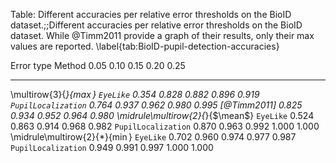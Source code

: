 
Table: Different accuracies per relative error thresholds on the BioID
dataset.;;Different accuracies per relative error thresholds on the BioID
dataset. While @Timm2011 provide a graph of their results, only their $\max$
values are reported. \label{tab:BioID-pupil-detection-accuracies}

Error type                       Method               0.05  0.10  0.15  0.20  0.25
-------------------------------- ------------------- ----- ----- ----- ----- -----
\multirow{3}{*}{$\max$}          `EyeLike`           0.354 0.828 0.882 0.896 0.919
                                 `PupilLocalization` 0.764 0.937 0.962 0.980 0.995
                                 [@Timm2011]         0.825 0.934 0.952 0.964 0.980
\midrule\multirow{2}{*}{$\mean$} `EyeLike`           0.524 0.863 0.914 0.968 0.982
                                 `PupilLocalization` 0.870 0.963 0.992 1.000 1.000
\midrule\multirow{2}{*}{$\min$}  `EyeLike`           0.702 0.960 0.974 0.977 0.987
                                 `PupilLocalization` 0.949 0.991 0.997 1.000 1.000


